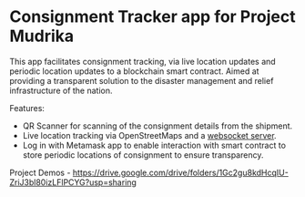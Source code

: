 # Consignment Tracker app for Project Mudrika

This app facilitates consignment tracking, via live location updates and periodic location updates to a blockchain smart contract. Aimed at providing a transparent solution to the disaster management and relief infrastructure of the nation.

Features:

- QR Scanner for scanning of the consignment details from the shipment.
- Live location tracking via OpenStreetMaps and a [websocket server](https://github.com/Project-Mudrika/mudrika-websocket-server).
- Log in with Metamask app to enable interaction with smart contract to store periodic locations of consignment to ensure transparency.

Project Demos - https://drive.google.com/drive/folders/1Gc2gu8kdHcqIU-ZriJ3bl80izLFlPCYG?usp=sharing
